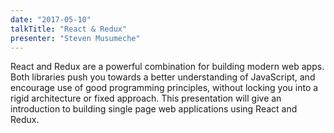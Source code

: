 ```yaml
---
date: "2017-05-10"
talkTitle: "React & Redux"
presenter: "Steven Musumeche"
---
```


React and Redux are a powerful combination for building modern web apps. Both libraries push you towards a better understanding of JavaScript, and encourage use of good programming principles, without locking you into a rigid architecture or fixed approach. This presentation will give an introduction to building single page web applications using React and Redux.
